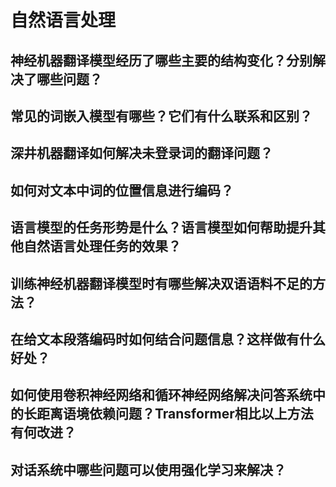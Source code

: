 # 自然语言处理

## 神经机器翻译模型经历了哪些主要的结构变化？分别解决了哪些问题？

## 常见的词嵌入模型有哪些？它们有什么联系和区别？

## 深井机器翻译如何解决未登录词的翻译问题？

## 如何对文本中词的位置信息进行编码？

## 语言模型的任务形势是什么？语言模型如何帮助提升其他自然语言处理任务的效果？

## 训练神经机器翻译模型时有哪些解决双语语料不足的方法？

## 在给文本段落编码时如何结合问题信息？这样做有什么好处？

## 如何使用卷积神经网络和循环神经网络解决问答系统中的长距离语境依赖问题？Transformer相比以上方法有何改进？

## 对话系统中哪些问题可以使用强化学习来解决？
